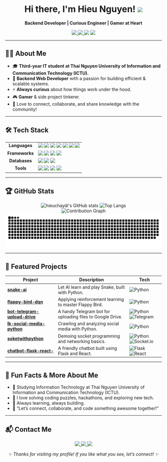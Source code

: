 <!--
🌟 Professional & Modern GitHub Profile README for Hieu Nguyen 🌟
-->

<h1 align="center">
  Hi there, I'm Hieu Nguyen! <img src="https://media.giphy.com/media/hvRJCLFzcasrR4ia7z/giphy.gif" width="32">
</h1>

<p align="center">
  <b>Backend Developer | Curious Engineer | Gamer at Heart</b>
</p>

<p align="center">
  <a href="https://www.linkedin.com/in/hiếu-nguyễn-6a4932317">
    <img src="https://img.shields.io/badge/LinkedIn-blue?logo=linkedin&logoColor=white" />
  </a>
  <a href="http://laptrinh.ictu.edu.vn/user/DTC225200481">
    <img src="https://img.shields.io/badge/ICTU%20Profile-005BBB?logo=academia&logoColor=white" />
  </a>
  <!-- Add your LeetCode link when available -->
  <img src="https://img.shields.io/badge/Status-Always%20Learning-6A1B9A"/>
  <img src="https://komarev.com/ghpvc/?username=hieuchaydi&color=green"/>
</p>

---

## 👨‍💻 About Me

- 🎓 **Third-year IT student at Thai Nguyen University of Information and Communication Technology (ICTU).**
- 🚀 **Backend Web Developer** with a passion for building efficient & scalable systems.
- ⚡ **Always curious** about how things work under the hood.
- 🎮 **Gamer** & side project tinkerer.
- 🤝 Love to connect, collaborate, and share knowledge with the community!

---

## 🛠️ Tech Stack

<table>
  <tr>
    <td align="center" valign="top"><b>Languages</b></td>
    <td>
      <img src="https://img.shields.io/badge/Python-3776AB?logo=python&logoColor=white"/> 
      <img src="https://img.shields.io/badge/C%23-239120?logo=c-sharp&logoColor=white"/> 
      <img src="https://img.shields.io/badge/C++-00599C?logo=cplusplus&logoColor=white"/> 
      <img src="https://img.shields.io/badge/Java-007396?logo=java&logoColor=white"/> 
      <img src="https://img.shields.io/badge/JavaScript-F7DF1E?logo=javascript&logoColor=black"/> 
      <img src="https://img.shields.io/badge/HTML5-E34F26?logo=html5&logoColor=white"/>
      <img src="https://img.shields.io/badge/CSS3-1572B6?logo=css3&logoColor=white"/>
    </td>
  </tr>
  <tr>
    <td align="center" valign="top"><b>Frameworks</b></td>
    <td>
      <img src="https://img.shields.io/badge/.NET-512BD4?logo=dotnet&logoColor=white"/>
      <img src="https://img.shields.io/badge/Django-092E20?logo=django&logoColor=white"/>
      <img src="https://img.shields.io/badge/Flask-000000?logo=flask&logoColor=white"/>
      <img src="https://img.shields.io/badge/Socket.io-010101?logo=socket.io&logoColor=white"/>
    </td>
  </tr>
  <tr>
    <td align="center" valign="top"><b>Databases</b></td>
    <td>
      <img src="https://img.shields.io/badge/Microsoft%20SQL%20Server-CC2927?logo=microsoft-sql-server&logoColor=white"/>
      <img src="https://img.shields.io/badge/SQLite-003B57?logo=sqlite&logoColor=white"/>
      <img src="https://img.shields.io/badge/PostgreSQL-4169E1?logo=postgresql&logoColor=white"/>
    </td>
  </tr>
  <tr>
    <td align="center" valign="top"><b>Tools</b></td>
    <td>
      <img src="https://img.shields.io/badge/Git-F05032?logo=git&logoColor=white"/>
      <img src="https://img.shields.io/badge/GitHub-181717?logo=github&logoColor=white"/>
      <img src="https://img.shields.io/badge/GitHub%20Actions-2088FF?logo=github-actions&logoColor=white"/>
      <img src="https://img.shields.io/badge/VS%20Code-007ACC?logo=visual-studio-code&logoColor=white"/>
    </td>
  </tr>
</table>

---

## 🏆 GitHub Stats

<p align="center">
  <img src="https://github-readme-stats.vercel.app/api?username=hieuchaydi&show_icons=true&theme=tokyonight&hide_border=true" alt="hieuchaydi's GitHub stats" height="150">
  <img src="https://github-readme-stats.vercel.app/api/top-langs/?username=hieuchaydi&layout=compact&theme=tokyonight&hide_border=true" alt="Top Langs" height="150">
  <br/>
  <img src="https://github-readme-activity-graph.vercel.app/graph?username=hieuchaydi&theme=tokyo-night&hide_border=true" alt="Contribution Graph">
  <br/>
  <img src="https://github.com/Platane/snk/raw/output/github-contribution-grid-snake.svg" alt="Contribution Snake Animation" />
</p>

---

## 🚀 Featured Projects

| Project | Description | Tech |
|---------|-------------|------|
| [**snake-ai**](https://github.com/hieuchaydi/snake-ai) | Let AI learn and play Snake, built with Python. | ![Python](https://img.shields.io/badge/-Python-3776AB?logo=python&logoColor=white) |
| [**flappy-bird-dqn**](https://github.com/hieuchaydi/flappy-bird-dqn) | Applying reinforcement learning to master Flappy Bird. | ![Python](https://img.shields.io/badge/-Python-3776AB?logo=python&logoColor=white) |
| [**bot-telegram-upload-drive**](https://github.com/hieuchaydi/bot-telegram-upload-drive) | A handy Telegram bot for uploading files to Google Drive. | ![Python](https://img.shields.io/badge/-Python-3776AB?logo=python&logoColor=white) ![Telegram](https://img.shields.io/badge/-Telegram-26A5E4?logo=telegram&logoColor=white) |
| [**lk-social-media-python**](https://github.com/hieuchaydi/lk-social-media-python) | Crawling and analyzing social media with Python. | ![Python](https://img.shields.io/badge/-Python-3776AB?logo=python&logoColor=white) |
| [**soketwithpython**](https://github.com/hieuchaydi/soketwithpython) | Demoing socket programming and networking basics. | ![Python](https://img.shields.io/badge/-Python-3776AB?logo=python&logoColor=white) ![Socket.io](https://img.shields.io/badge/-Socket.io-010101?logo=socket.io&logoColor=white) |
| [**chatbot-flask-react-**](https://github.com/hieuchaydi/chatbot-flask-react-) | A friendly chatbot built using Flask and React. | ![Flask](https://img.shields.io/badge/-Flask-000000?logo=flask&logoColor=white) ![React](https://img.shields.io/badge/-React-61DAFB?logo=react&logoColor=black) |

---

## 🌱 Fun Facts & More About Me

- 🏫 Studying Information Technology at Thai Nguyen University of Information and Communication Technology (ICTU).
- 🧩 I love solving coding puzzles, hackathons, and exploring new tech.
- 🌟 Always learning, always building.
- 💬 “Let’s connect, collaborate, and code something awesome together!”

---

## 📬 Contact Me

<p align="center">
  <a href="https://www.linkedin.com/in/hiếu-nguyễn-6a4932317">
    <img src="https://img.shields.io/badge/LinkedIn-hiếu-nguyễn-0077B5?style=flat&logo=linkedin&logoColor=white"/>
  </a>
  <a href="mailto:hieuchaydi@gmail.com">
    <img src="https://img.shields.io/badge/Gmail-hieuchaydi@gmail.com-D14836?style=flat&logo=gmail&logoColor=white"/>
  </a>
  <a href="http://laptrinh.ictu.edu.vn/user/DTC225200481">
    <img src="https://img.shields.io/badge/ICTU%20Profile-005BBB?style=flat&logo=academia&logoColor=white"/>
  </a>
</p>

<p align="center">
  <i>✨ Thanks for visiting my profile! If you like what you see, let’s connect! ✨</i>
</p>
